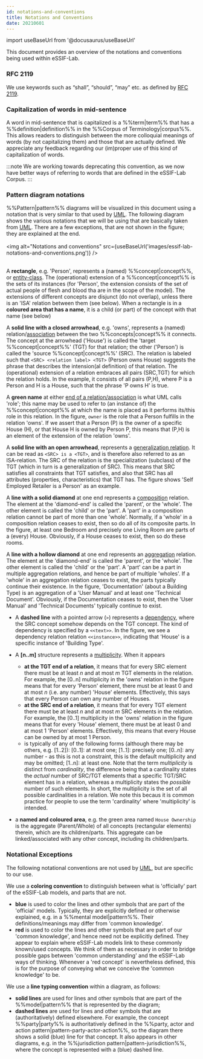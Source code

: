 ```yaml
---
id: notations-and-conventions
title: Notations and Conventions
date: 20210601
---
```


import useBaseUrl from '@docusaurus/useBaseUrl'

This document provides an overview of the notations and conventions being used within eSSIF-Lab.

### RFC 2119
We use keywords such as “shall”, “should”, “may” etc. as defined by [RFC 2119](https://www.ietf.org/rfc/rfc2119.txt).

### Capitalization of words in mid-sentence
A word in mid-sentence that is capitalized is a %%term|term%% that has a %%definition|definition%% in the %%Corpus of Terminology|corpus%%. This allows readers to distinguish between the more colloquial meanings of words (by not capitalizing them) and those that are actually defined. We appreciate any feedback regarding our (im)proper use of this kind of capitalization of words.

:::note
We are working towards deprecating this convention, as we now have better ways of referring to words that are defined in the eSSIF-Lab Corpus.
:::

### Pattern diagram notations

%%Pattern|pattern%% diagrams will be visualized in this document using a notation that is very similar to that used by [UML](https://www.uml-diagrams.org/). The following diagram shows the various notations that we will be using that are basically taken from [UML](https://www.uml-diagrams.org/). There are a few exceptions, that are not shown in the figure; they are explained at the end.
<br/><br/>
<img
  alt="Notations and conventions"
  src={useBaseUrl('images/essif-lab-notations-and-conventions.png')}
/><br/><br/>

A **rectangle**, e.g. 'Person', represents a (named) %%concept|concept%%, or [entity-class](https://www.uml-diagrams.org/class.html). The (operational) extension of a %%concept|concept%% is the sets of its instances (for 'Person', the extension consists of the set of actual people of flesh and blood tha are in the scope of the model). The extensions of different concepts are disjunct (do not overlap), unless there is an 'ISA' relation between them (see below). When a rectangle is in a **coloured area that has a name**, it is a child (or part) of the concept with that name (see below)

A **solid line with a closed arrowhead**, e.g. 'owns', represents a (named) relation/[association](https://www.uml-diagrams.org/association.html) between the two %%concepts|concept%% it connects. The concept at the arrowhead ('House') is called the 'target %%concept|concept%%' (TGT) for that relation; the other ('Person') is called the 'source %%concept|concept%%' (SRC). The relation is labeled such that `<SRC> <relation label> <TGT>` (Person owns House) suggests the phrase that describes the intension(al definition) of that relation. The (operational) extension of a relation embraces all pairs (SRC,TGT) for which the relation holds. In the example, it consists of all pairs (P,H), where P is a Person and H is a House, such that the phrase 'P owns H' is true.

A **green name** at either [end of a relation/association](https://www.uml-diagrams.org/association.html#association-end) is what UML calls 'role'; this name may be used to refer to (an instance of) the %%concept|concept%% at which the name is placed as it performs its/this role in this relation. In the figure, `owner` is the role that a Person fulfills in the relation 'owns'. If we assert that a Person (P) is the owner of a specific House (H), or that House H is owned by Person P, this means that (P,H) is an element of the extension of the relation 'owns'.

A **solid line with an open arrowhead**, represents a [generalization relation](https://www.uml-diagrams.org/generalization.html). It can be read as `<SRC> is a <TGT>`, and is therefore also referred to as an ISA-relation. The SRC of the relation is the specialization (subclass) of the TGT (which in turn is a generalization of SRC). This means that SRC satisfies all constraints that TGT satisfies, and also that SRC has all attributes (properties, characteristics) that TGT has. The figure shows 'Self Employed Retailer is a Person' as an example.

A **line with a solid diamond** at one end represents a [composition](https://www.uml-diagrams.org/composition.html) relation. The element at the 'diamond-end' is called the 'parent', or the 'whole'. The other element is called the 'child' or the 'part'. A 'part' in a composition relation cannot be part of more than one 'whole'. Normally, if a 'whole' in a composition relation ceases to exist, then so do all of its composite parts. In the figure, at least one Bedroom and precisely one Living Room are parts of a (every) House. Obviously, if a House ceases to exist, then so do these rooms.

A **line with a hollow diamond** at one end represents an [aggregation](https://www.uml-diagrams.org/aggregation.html) relation. The element at the 'diamond-end' is called the 'parent', or the 'whole'. The other element is called the 'child' or the 'part'. A 'part' can be a part in multiple aggregation relations, and hence be part of multiple 'wholes'. If a 'whole' in an aggregation relation ceases to exist, the parts typically continue their existence. In the figure, 'Documentation' (about a Building Type) is an aggregation of a 'User Manual' and at least one 'Technical Document'. Obviously, if the Documentation ceases to exist, then the 'User Manual' and 'Technical Documents' typically continue to exist.

- A **dashed line** with a pointed arrow (`>`) represents a [dependency](https://www.uml-diagrams.org/dependency.html), where  the SRC concept somehow depends on the TGT concept. The kind of dependency is specified by a `<<text>>`. In the figure, we see a dependency relation relation `<<instance>>`, indicating that 'House' is a specific instance of 'Building Type'.

- A **[n..m]** structure represents a [multiplicity](https://www.uml-diagrams.org/multiplicity.html). When it appears
  - **at the TGT end of a relation**, it means that for every SRC element there must be at least *n* and at most *m* TGT elements in the relation. For example, the [0..n] multiplicity in the 'owns' relation in the figure means that for every 'Person' element, there must be at least 0 and at most *n* (i.e. any number) 'House' elements. Effectively, this says that every Person can own any number of Houses.
  - **at the SRC end of a relation**, it means that for every TGT element there must be at least *n* and at most *m* SRC elements in the relation. For example, the [0..1] multiplicity in the 'owns' relation in the figure means that for every 'House' element, there must be at least 0 and at most 1 'Person' elements. Effectively, this means that every House can be owned by at most 1 Person.
  - is typically of any of the following forms (although there may be others, e.g. [1..2]):
    [0..1]: at most one;
    [1..1]: precisely one;
    [0..n]: any number - as this is not a constraint, this is the default multiplicity and may be omitted;
    [1..n]: at least one.
  Note that the term *multiplicity* is distinct from *cardinality*, the difference being that a cardinality states the *actual* number of SRC/TGT elements that a specific TGT/SRC element has in a relation, whereas a multiplicity states the *possible* number of such elements. In short, the multiplicity is the set of all possible cardinalities in a relation. We note this becaus it is common practice for people to use the term 'cardinality' where 'multiplicity' is intended.

- a **named and coloured area**, e.g. the green area named `House Ownership` is the aggregate (Parent/Whole) of all concepts (rectangular elements) therein, which are its children/parts. This aggregate can be linked/associated with any other concept, including its children/parts.
### Notational Exceptions

The following notational conventions are not used by [UML](https://www.uml-diagrams.org/), but are specific to our use.

We use a **coloring convention** to distinguish between what is 'officially' part of the eSSIF-Lab models, and parts that are not.
- **blue** is used to color the lines and other symbols that are part of the 'official' models. Typically, they are explicitly defined or otherwise explained, e.g. in a %%mental model|pattern%%. Their definitions/meanings may differ from 'common knowledge'.
- **red** is used to color the lines and other symbols that are part of our 'common knowledge', and hence need not be explicitly defined. They appear to explain where eSSIF-Lab models link to these commonly known/used concepts. We think of them as necessary in order to bridge possible gaps between 'common understanding' and the eSSIF-Lab ways of thinking. Whenever a 'red concept' is nevertheless defined, this is for the purpose of conveying what we conceive the 'common knowledge' to be.

We use a **line typing convention** within a diagram, as follows:
- **solid lines** are used for lines and other symbols that are part of the %%model|pattern%% that is represented by the diagram;
- **dashed lines** are used for lines and other symbols that are (authoritatively) defined elsewhere.
For example, the concept %%party|party%% is authoritatively defined in the %%party, actor and action pattern|pattern-party-actor-action%%, so the diagram there shows a solid (blue) line for that concept. It also appears in other diagrams, e.g. in the %%jurisdiction pattern|pattern-jurisdiction%%, where the concept is represented with a (blue) dashed line.